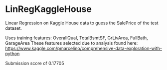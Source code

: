 # LinRegKaggleHouse
Linear Regression on Kaggle House data to guess the SalePrice of the test dataset.

Uses training features: OverallQual, TotalBsmtSF, GrLivArea, FullBath, GarageArea
These features selected due to analysis found here: https://www.kaggle.com/pmarcelino/comprehensive-data-exploration-with-python

Submission score of 0.17705
